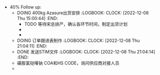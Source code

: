 - 40% Follow up:
	- DOING 400kg Azasure出货安排
	  :LOGBOOK:
	  CLOCK: [2022-12-08 Thu 15:00:44]
	  :END:
		- TODO 等待宋总排产，确认各环节时间，制定出货计划
		-
		-
	- DOING 订单跟进表制作
	  :LOGBOOK:
	  CLOCK: [2022-12-08 Thu 21:04:11]
	  :END:
	- DONE 发送STIM文件
	  :LOGBOOK:
	  CLOCK: [2022-12-08 Thu 21:04:14]
	  :END:
	- 磺胺氯哒嗪钠 COA和HS CODE，询问供应商对接人员
	-